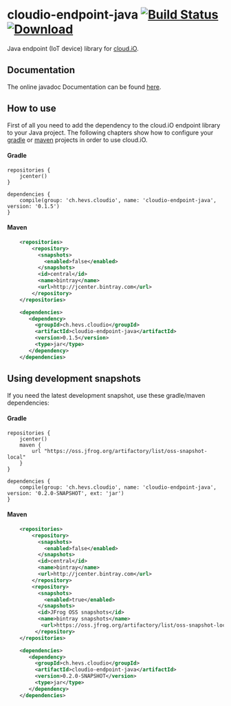 # cloudio-endpoint-java [![Build Status](https://travis-ci.org/cloudio-project/cloudio-endpoint-java.svg?branch=master)](https://travis-ci.org/cloudio-project/cloudio-endpoint-java) [ ![Download](https://api.bintray.com/packages/cloudio-project/clients/ch.hevs.cloudio%3Acloudio-endpoint-java/images/download.svg) ](https://bintray.com/cloudio-project/clients/ch.hevs.cloudio%3Acloudio-endpoint-java/_latestVersion)
Java endpoint (IoT device) library for [cloud.iO](https://cloudio.hevs.ch).

## Documentation
The online javadoc Documentation can be found [here](https://cloudio.hevs.ch/javadoc/0.1.0/cloudio-endpoint-java).

## How to use
First of all you need to add the dependency to the cloud.iO endpoint library to your Java project. The following chapters
show how to configure your [gradle](https://gradle.org) or [maven](https://maven.apache.org) projects in order to use cloud.iO.

#### Gradle

```groovie
repositories {
    jcenter()
}

dependencies {
    compile(group: 'ch.hevs.cloudio', name: 'cloudio-endpoint-java', version: '0.1.5')
}
```

#### Maven

```xml
    <repositories>
        <repository>
          <snapshots>
            <enabled>false</enabled>
          </snapshots>
          <id>central</id>
          <name>bintray</name>
          <url>http://jcenter.bintray.com</url>
        </repository>
    </repositories>

    <dependencies>
       <dependency>
         <groupId>ch.hevs.cloudio</groupId>
         <artifactId>cloudio-endpoint-java</artifactId>
         <version>0.1.5</version>
         <type>jar</type>
       </dependency>
    </dependencies>
```

## Using development snapshots
If you need the latest development snapshot, use these gradle/maven dependencies:

#### Gradle

```groovie
repositories {
    jcenter()
    maven {
        url "https://oss.jfrog.org/artifactory/list/oss-snapshot-local"
    }
}

dependencies {
    compile(group: 'ch.hevs.cloudio', name: 'cloudio-endpoint-java', version: '0.2.0-SNAPSHOT', ext: 'jar')
}
```

#### Maven

```xml
    <repositories>
        <repository>
          <snapshots>
            <enabled>false</enabled>
          </snapshots>
          <id>central</id>
          <name>bintray</name>
          <url>http://jcenter.bintray.com</url>
        </repository>
        <repository>
          <snapshots>
            <enabled>true</enabled>
          </snapshots>
          <id>JFrog OSS snapshots</id>
          <name>bintray snapshots</name>
           <url>https://oss.jfrog.org/artifactory/list/oss-snapshot-local</url>
         </repository>
    </repositories>

    <dependencies>
       <dependency>
         <groupId>ch.hevs.cloudio</groupId>
         <artifactId>cloudio-endpoint-java</artifactId>
         <version>0.2.0-SNAPSHOT</version>
         <type>jar</type>
       </dependency>
    </dependencies>
```
